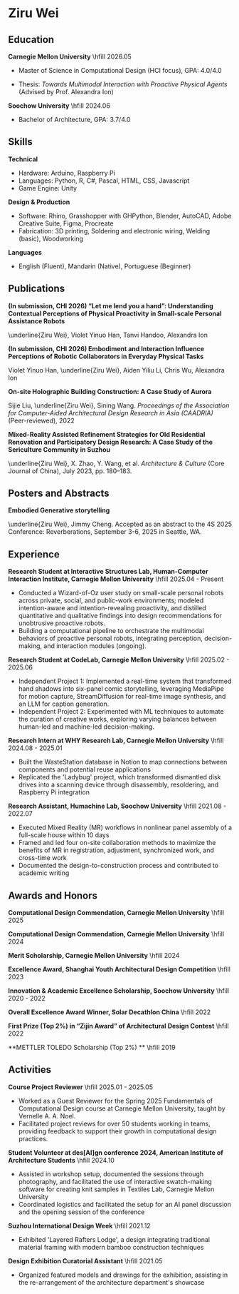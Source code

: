 # Ziru Wei

## Education

**Carnegie Mellon University** \hfill 2026.05

- Master of Science in Computational Design (HCI focus), GPA: 4.0/4.0

- Thesis: *Towards Multimodal Interaction with Proactive Physical Agents* (Advised by Prof. Alexandra Ion)


**Soochow University** \hfill 2024.06

- Bachelor of Architecture, GPA: 3.7/4.0


## Skills

**Technical**

- Hardware: Arduino, Raspberry Pi
- Languages: Python, R, C#, Pascal, HTML, CSS, Javascript
- Game Engine: Unity


**Design & Production**

- Software: Rhino, Grasshopper with GHPython, Blender, AutoCAD, Adobe Creative Suite, Figma, Procreate
- Fabrication: 3D printing, Soldering and electronic wiring, Welding (basic), Woodworking


**Languages**

- English (Fluent), Mandarin (Native), Portuguese (Beginner)

## Publications
**(In submission, CHI 2026) “Let me lend you a hand”: Understanding Contextual Perceptions of Physical Proactivity in Small-scale Personal Assistance Robots**

\underline{Ziru Wei}, Violet Yinuo Han, Tanvi Handoo, Alexandra Ion

**(In submission, CHI 2026) Embodiment and Interaction Influence Perceptions of Robotic Collaborators in Everyday Physical Tasks**

Violet Yinuo Han, \underline{Ziru Wei}, Aiden Yiliu Li, Chris Wu, Alexandra Ion

**On-site Holographic Building Construction: A Case Study of Aurora**

Sijie Liu, \underline{Ziru Wei}, Sining Wang. *Proceedings of the Association for Computer-Aided Architectural Design Research in Asia (CAADRIA)* (Peer-reviewed), 2022

**Mixed-Reality Assisted Refinement Strategies for Old Residential Renovation and Participatory Design Research: A Case Study of the Sericulture Community in Suzhou**

\underline{Ziru Wei}, X. Zhao, Y. Wang, et al. *Architecture & Culture* (Core Journal of China), July 2023, pp. 180–183.

## Posters and Abstracts
**Embodied Generative storytelling**

\underline{Ziru Wei}, Jimmy Cheng. Accepted as an abstract to the 4S 2025 Conference: Reverberations, September 3-6, 2025 in Seattle, WA.

## Experience

**Research Student at Interactive Structures Lab, Human-Computer Interaction Institute, Carnegie Mellon University** \hfill 2025.04 - Present

- Conducted a Wizard-of-Oz user study on small-scale personal robots across private, social, and public-work environments; modeled intention-aware and intention-revealing proactivity, and distilled quantitative and qualitative findings into design recommendations for unobtrusive proactive robots.
- Building a computational pipeline to orchestrate the multimodal behaviors of proactive personal robots, integrating perception, decision-making, and interaction modules (ongoing).



**Research Student at CodeLab, Carnegie Mellon University** \hfill 2025.02 - 2025.06

- Independent Project 1: Implemented a real-time system that transformed hand shadows into six-panel comic storytelling, leveraging MediaPipe for motion capture, StreamDiffusion for real-time image synthesis, and an LLM for caption generation.
- Independent Project 2: Experimented with ML techniques to automate the curation of creative works, exploring varying balances between human-led and machine-led decision-making.



**Research Intern at WHY Research Lab, Carnegie Mellon University** \hfill 2024.08 - 2025.01

- Built the WasteStation database in Notion to map connections between components and potential reuse applications
- Replicated the 'Ladybug' project, which transformed dismantled disk drives into a scanning device through disassembly, resoldering, and Raspberry Pi integration



**Research Assistant, Humachine Lab, Soochow University** \hfill 2021.08 - 2022.07

- Executed Mixed Reality (MR) workflows in nonlinear panel assembly of a full-scale house within 10 days
- Framed and led four on-site collaboration methods to maximize the benefits of MR in registration, adjustment, synchronized work, and cross-time work
- Documented the design-to-construction process and contributed to academic writing


## Awards and Honors

**Computational Design Commendation, Carnegie Mellon University** \hfill 2025



**Computational Design Commendation, Carnegie Mellon University** \hfill 2024



**Merit Scholarship, Carnegie Mellon University** \hfill 2024



**Excellence Award, Shanghai Youth Architectural Design Competition** \hfill 2023



**Innovation & Academic Excellence Scholarship, Soochow University** \hfill 2020 - 2022



**Overall Excellence Award Winner, Solar Decathlon China** \hfill 2022



**First Prize (Top 2%) in “Zijin Award” of Architectural Design Contest** \hfill 2022



**METTLER TOLEDO Scholarship (Top 2%) ** \hfill 2019


## Activities

**Course Project Reviewer** \hfill 2025.01 - 2025.05

- Worked as a Guest Reviewer for the Spring 2025 Fundamentals of Computational Design course at Carnegie Mellon University, taught by Vernelle A. A. Noel.
- Facilitated project reviews for over 50 students working in teams, providing feedback to support their growth in computational design practices.



**Student Volunteer at des[AI]gn conference 2024, American Institute of Architecture Students** \hfill 2024.10

- Assisted in workshop setup, documented the sessions through photography, and facilitated the use of interactive swatch-making software for creating knit samples in Textiles Lab, Carnegie Mellon University
- Coordinated logistics and facilitated the setup for an AI panel discussion and the opening session of the conference


**Suzhou International Design Week** \hfill 2021.12

- Exhibited 'Layered Rafters Lodge', a design integrating traditional material framing with modern bamboo construction techniques


**Design Exhibition Curatorial Assistant** \hfill 2021.05

- Organized featured models and drawings for the exhibition, assisting in the re-arrangement of the architecture department's showcase


